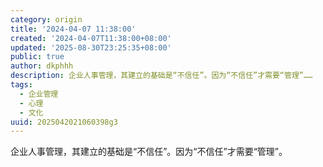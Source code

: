 ```yaml
---
category: origin
title: '2024-04-07 11:38:00'
created: '2024-04-07T11:38:00+08:00'
updated: '2025-08-30T23:25:35+08:00'
public: true
author: dkphhh
description: 企业人事管理，其建立的基础是“不信任”。因为“不信任”才需要“管理”……
tags:
  - 企业管理
  - 心理
  - 文化
uuid: 2025042021060398g3
---
```


企业人事管理，其建立的基础是“不信任”。因为“不信任”才需要“管理”。
